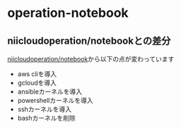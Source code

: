 # operation-notebook

## niicloudoperation/notebookとの差分

[niicloudoperation/notebook](https://hub.docker.com/r/niicloudoperation/notebook/)から以下の点が変わっています

- aws cliを導入
- gcloudを導入
- ansibleカーネルを導入
- powershellカーネルを導入
- sshカーネルを導入
- bashカーネルを削除
